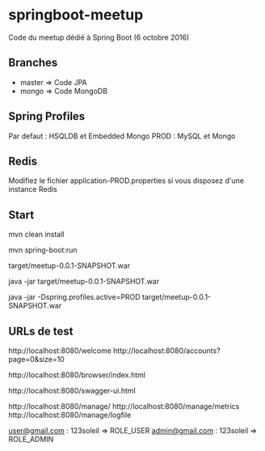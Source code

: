 # springboot-meetup
Code du meetup dédié à Spring Boot (6 octobre 2016)


Branches
--------

- master => Code JPA
- mongo => Code MongoDB


Spring Profiles
---------------

Par defaut : HSQLDB et Embedded Mongo 
PROD : MySQL et Mongo

Redis
-----

Modifiez le fichier application-PROD.properties si vous disposez d'une instance Redis

Start
-----

mvn clean install

mvn spring-boot:run

target/meetup-0.0.1-SNAPSHOT.war 

java -jar target/meetup-0.0.1-SNAPSHOT.war

java -jar -Dspring.profiles.active=PROD target/meetup-0.0.1-SNAPSHOT.war


URLs de test
------------

http://localhost:8080/welcome
http://localhost:8080/accounts?page=0&size=10

http://localhost:8080/browser/index.html

http://localhost:8080/swagger-ui.html

http://localhost:8080/manage/
http://localhost:8080/manage/metrics
http://localhost:8080/manage/logfile

user@gmail.com  : 123soleil => ROLE_USER
admin@gmail.com : 123soleil => ROLE_ADMIN
